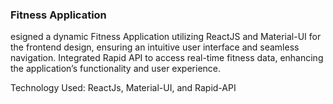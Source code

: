 ### Fitness Application
esigned a dynamic Fitness Application utilizing ReactJS and Material-UI for the frontend
design, ensuring an intuitive user interface and seamless navigation. Integrated Rapid API to access real-time fitness data,
enhancing the application’s functionality and user experience.

Technology Used: ReactJs, Material-UI, and Rapid-API

